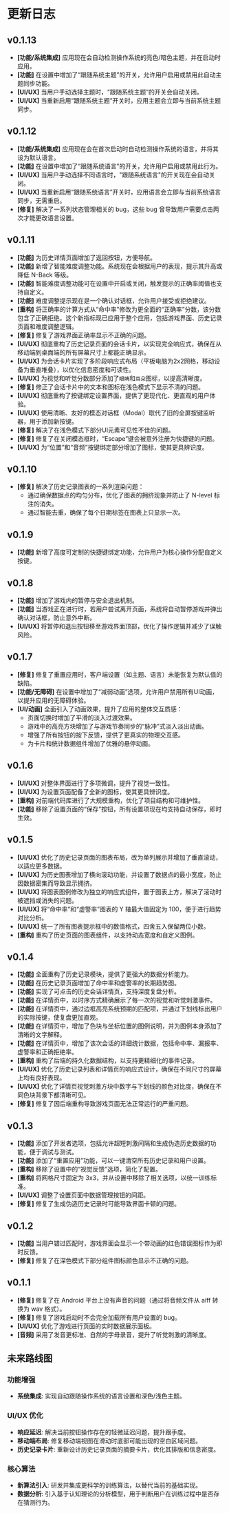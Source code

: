 # 更新日志

## v0.1.13
- **[功能/系统集成]** 应用现在会自动检测操作系统的亮色/暗色主题，并在启动时应用。
- **[功能]** 在设置中增加了“跟随系统主题”的开关，允许用户启用或禁用此自动主题同步功能。
- **[UI/UX]** 当用户手动选择主题时，“跟随系统主题”的开关会自动关闭。
- **[UI/UX]** 当重新启用“跟随系统主题”开关时，应用主题会立即与当前系统主题同步。

## v0.1.12
- **[功能/系统集成]** 应用现在会在首次启动时自动检测操作系统的语言，并将其设为默认语言。
- **[功能]** 在设置中增加了“跟随系统语言”的开关，允许用户启用或禁用此行为。
- **[UI/UX]** 当用户手动选择不同语言时，"跟随系统语言"的开关现在会自动关闭。
- **[UI/UX]** 当重新启用“跟随系统语言”开关时，应用语言会立即与当前系统语言同步，无需重启。
- **[修复]** 解决了一系列状态管理相关的 bug，这些 bug 曾导致用户需要点击两次才能更改语言设置。

## v0.1.11
- **[功能]** 为历史详情页面增加了返回按钮，方便导航。
- **[功能]** 新增了智能难度调整功能。系统现在会根据用户的表现，提示其升高或降低 N-Back 等级。
- **[功能]** 智能难度调整功能可在设置中开启或关闭，触发提示的正确率阈值也支持自定义。
- **[功能]** 难度调整提示现在是一个确认对话框，允许用户接受或拒绝建议。
- **[重构]** 将正确率的计算方式从“命中率”修改为更全面的“正确率”分数，该分数包含了正确拒绝。这个新指标现已应用于整个应用，包括游戏界面、历史记录页面和难度调整逻辑。
- **[修复]** 修复了游戏界面正确率显示不正确的问题。
- **[UI/UX]** 彻底重构了历史记录页面的会话卡片，以实现完全响应式，确保在从移动端到桌面端的所有屏幕尺寸上都能正确显示。
- **[UI/UX]** 为会话卡片实现了多阶段响应式布局（平板电脑为2x2网格，移动设备为垂直堆叠），以优化信息密度和可读性。
- **[UI/UX]** 为视觉和听觉分数部分添加了`眼睛`和`耳朵`图标，以提高清晰度。
- **[修复]** 修正了会话卡片中的文本和图标在浅色模式下显示不清的问题。
- **[UI/UX]** 彻底重构了按键绑定设置界面，提供了更现代化、更直观的用户体验。
- **[UI/UX]** 使用清晰、友好的模态对话框（Modal）取代了旧的全屏按键监听器，用于添加新按键。
- **[修复]** 解决了在浅色模式下部分UI元素可见性不佳的问题。
- **[修复]** 修复了在关闭模态框时，“Escape”键会被意外注册为快捷键的问题。
- **[UI/UX]** 为“位置”和“音频”按键绑定部分增加了图标，使其更具辨识度。

## v0.1.10
- **[修复]** 解决了历史记录图表的一系列渲染问题：
  - 通过确保数据点的均匀分布，优化了图表的拥挤现象并防止了 N-level 标注的消失。
  - 通过智能去重，确保了每个日期标签在图表上只显示一次。

## v0.1.9
- **[功能]** 新增了高度可定制的快捷键绑定功能，允许用户为核心操作分配自定义按键。

## v0.1.8
- **[功能]** 增加了游戏内的暂停与安全退出机制。
- **[功能]** 当游戏正在进行时，若用户尝试离开页面，系统将自动暂停游戏并弹出确认对话框，防止意外中断。
- **[UI/UX]** 将暂停和退出按钮移至游戏界面顶部，优化了操作逻辑并减少了误触风险。

## v0.1.7
- **[修复]** 修复了重置应用时，客户端设置（如主题、语言）未能恢复为默认值的缺陷。
- **[功能/无障碍]** 在设置中增加了“减弱动画”选项，允许用户禁用所有UI动画，以提升应用的无障碍体验。
- **[UI/动画]** 全面引入了动画效果，提升了应用的整体交互质感：
  - 页面切换时增加了平滑的淡入过渡效果。
  - 游戏中的高亮方块增加了与游戏节奏同步的“脉冲”式淡入淡出动画。
  - 增强了所有按钮的按下反馈，提供了更真实的物理交互感。
  - 为卡片和统计数据组件增加了优雅的悬停动画。

## v0.1.6
- **[UI/UX]** 对整体界面进行了多项微调，提升了视觉一致性。
- **[UI/UX]** 为设置页面配备了全新的图标，使其更具辨识度。
- **[重构]** 对前端代码库进行了大规模重构，优化了项目结构和可维护性。
- **[功能]** 移除了设置页面的“保存”按钮，所有设置项现在均支持自动保存，即时生效。

## v0.1.5
- **[UI/UX]** 优化了历史记录页面的图表布局，改为单列展示并增加了垂直滚动，以适应更多数据。
- **[UI/UX]** 为历史图表增加了横向滚动功能，并设置了数据点的最小宽度，防止因数据密集而导致显示拥挤。
- **[UI/UX]** 将图表图例修改为独立的响应式组件，置于图表上方，解决了滚动时被遮挡或消失的问题。
- **[UI/UX]** 将“命中率”和“虚警率”图表的 Y 轴最大值固定为 100，便于进行趋势对比分析。
- **[UI/UX]** 统一了所有图表提示框中的数值格式，四舍五入保留两位小数。
- **[重构]** 重构了历史页面的图表组件，以支持动态宽度和自定义图例。

## v0.1.4
- **[功能]** 全面重构了历史记录模块，提供了更强大的数据分析能力。
- **[功能]** 在历史记录页面增加了命中率和虚警率的长期趋势图。
- **[功能]** 实现了可点击的历史会话详情页，支持深度复盘分析。
- **[功能]** 在详情页中，以时序方式精确展示了每一次的视觉和听觉刺激事件。
- **[功能]** 在详情页中，通过边框高亮系统预期的匹配项，并通过下划线标出用户的实际按键，使复盘更加直观。
- **[功能]** 在详情页中，增加了色块与坐标位置的图例说明，并为图例本身添加了清晰的文字解释。
- **[功能]** 在详情页中，增加了该次会话的详细统计数据，包括命中率、漏报率、虚警率和正确拒绝率。
- **[重构]** 重构了后端的持久化数据结构，以支持更精细化的事件记录。
- **[UI/UX]** 优化了历史记录列表和详情页的响应式设计，确保在不同尺寸的屏幕上均有良好表现。
- **[UI/UX]** 优化了详情页视觉刺激方块中数字与下划线的颜色对比度，确保在不同色块背景下都清晰可见。
- **[修复]** 修复了因后端重构导致游戏页面无法正常运行的严重问题。

## v0.1.3
- **[功能]** 添加了开发者选项，包括允许超短刺激间隔和生成伪造历史数据的功能，便于调试与测试。
- **[功能]** 添加了“重置应用”功能，可以一键清空所有历史记录和用户设置。
- **[重构]** 移除了设置中的“视觉反馈”选项，简化了配置。
- **[重构]** 将网格尺寸固定为 3x3，并从设置中移除了相关选项，以统一训练标准。
- **[UI/UX]** 调整了设置页面中数据管理按钮的间距。
- **[修复]** 修复了生成伪造历史记录时可能导致界面卡顿的问题。

## v0.1.2
- **[功能]** 当用户错过匹配时，游戏界面会显示一个带动画的红色错误图标作为即时反馈。
- **[修复]** 修复了在深色模式下部分组件图标颜色显示不正确的问题。

## v0.1.1
- **[修复]** 修复了在 Android 平台上没有声音的问题（通过将音频文件从 aiff 转换为 wav 格式）。
- **[修复]** 修复了游戏启动时不会完全加载所有用户设置的 bug。
- **[UI/UX]** 优化了游戏进行页面的实时数据展示面板。
- **[音频]** 采用了发音更标准、自然的字母录音，提升了听觉刺激的清晰度。

## 未来路线图

### 功能增强
- **系统集成**: 实现自动跟随操作系统的语言设置和深色/浅色主题。

### UI/UX 优化
- **响应延迟**: 解决当前按钮操作存在的轻微延迟问题，提升跟手度。
- **移动端布局**: 修复移动端视图在滑动时底部可能出现的空白区域问题。
- **历史记录卡片**: 重新设计历史记录页面的摘要卡片，优化其排版和信息密度。

### 核心算法
- **新算法引入**: 研发并集成更科学的训练算法，以替代当前的基础实现。
- **数据分析**: 引入基于认知理论的分析模型，用于判断用户在训练过程中是否存在猜测行为。
